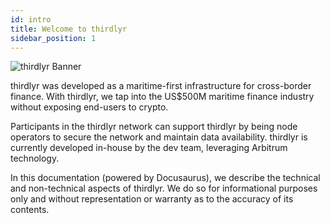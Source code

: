 ```yaml
---
id: intro
title: Welcome to thirdlyr
sidebar_position: 1
---
```

![thirdlyr Banner](/img/thirdlyr_banner.webp)

thirdlyr was developed as a maritime-first infrastructure for cross-border finance. With thirdlyr, we tap into the US$500M maritime finance industry without exposing end-users to crypto. 

Participants in the thirdlyr network can support thirdlyr by being node operators to secure the network and maintain data availability. thirdlyr is currently developed in-house by the dev team, leveraging Arbitrum technology. 

In this documentation (powered by Docusaurus), we describe the technical and non-technical aspects of thirdlyr. We do so for informational purposes only and without representation or warranty as to the accuracy of its contents. 